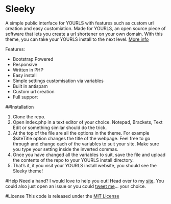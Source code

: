 # Sleeky
A simple public interface for YOURLS with features such as custom url creation and easy customiation. Made for YOURLS, an open source piece of software that lets you create a url shortener on your own domain. With this theme, you can take your YOURLS install to the next level. [More info](http://flynntes.com/projects/sleeky)

Features:
* Bootstrap Powered
* Responsive
* Written in PHP
* Easy install
* Simple settings customisation via variables
* Built in antispam
* Custom url creation
* Full support

##Installation
1. Clone the repo.
2. Open index.php in a text editor of your choice. Notepad, Brackets, Text Edit or something similar should do the trick.
3. At the top of the file are all the options in the theme. For example $siteTitle option changes the title of the webpage. Feel free to go through and change each of the variables to suit your site. Make sure you type your setting inside the inverted commas.
4. Once you have changed all the variables to suit, save the file and upload the contents of the repo to your YOURLS install directory.
5. That’s it, it you visit your YOURLS install website, you should see the Sleeky theme!

#Help
Need a hand? I would love to help you out! Head over to my [site](http://flynntes.com/contact). You could also just open an issue or you could [tweet me](http://twitter.com/flynntes)... your choice.

#License
This code is released under the [MIT License](https://github.com/Flynntes/Sleeky/blob/master/LICENSE.md)
